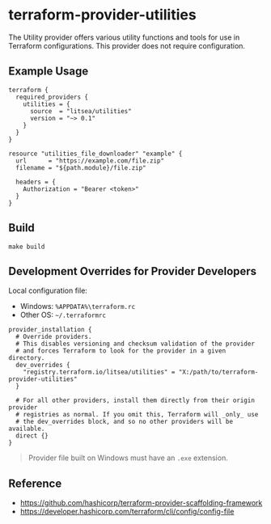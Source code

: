 # terraform-provider-utilities

The Utility provider offers various utility functions and tools for use in Terraform configurations. This provider does not require configuration.

## Example Usage

```hcl
terraform {
  required_providers {
    utilities = {
      source  = "litsea/utilities"
      version = "~> 0.1"
    }
  }
}

resource "utilities_file_downloader" "example" {
  url      = "https://example.com/file.zip"
  filename = "${path.module}/file.zip"

  headers = {
    Authorization = "Bearer <token>"
  }
}
```

## Build

```shell
make build
```

## Development Overrides for Provider Developers

Local configuration file:

* Windows: `%APPDATA%\terraform.rc`
* Other OS: `~/.terraformrc`

```hcl
provider_installation {
  # Override providers.
  # This disables versioning and checksum validation of the provider
  # and forces Terraform to look for the provider in a given directory.
  dev_overrides {
    "registry.terraform.io/litsea/utilities" = "X:/path/to/terraform-provider-utilities"
  }

  # For all other providers, install them directly from their origin provider
  # registries as normal. If you omit this, Terraform will _only_ use
  # the dev_overrides block, and so no other providers will be available.
  direct {}
}
```

> Provider file built on Windows must have an `.exe` extension.

## Reference

* https://github.com/hashicorp/terraform-provider-scaffolding-framework
* https://developer.hashicorp.com/terraform/cli/config/config-file
